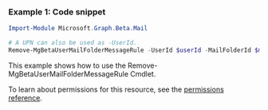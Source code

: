 ### Example 1: Code snippet

```powershellImport-Module Microsoft.Graph.Beta.Mail

# A UPN can also be used as -UserId.
Remove-MgBetaUserMailFolderMessageRule -UserId $userId -MailFolderId $mailFolderId -MessageRuleId $messageRuleId
```
This example shows how to use the Remove-MgBetaUserMailFolderMessageRule Cmdlet.
To learn about permissions for this resource, see the [permissions reference](/graph/permissions-reference).

